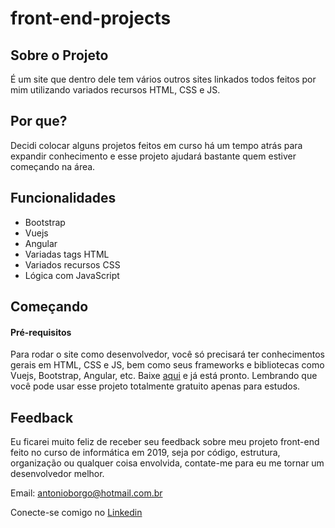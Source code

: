 # front-end-projects


## Sobre o Projeto
É um site que dentro dele tem vários outros sites linkados todos feitos por mim utilizando variados recursos HTML, CSS e JS.

## Por que?
Decidi colocar alguns projetos feitos em curso há um tempo atrás para expandir conhecimento e esse projeto ajudará bastante quem estiver começando na área.

## Funcionalidades
- Bootstrap
- Vuejs
- Angular
- Variadas tags HTML
- Variados recursos CSS
- Lógica com JavaScript

## Começando
#### Pré-requisitos
Para rodar o site como desenvolvedor, você só precisará ter conhecimentos gerais em HTML, CSS e JS, bem como seus frameworks e bibliotecas como Vuejs, Bootstrap, Angular, etc. Baixe [aqui](https://github.com/antonio-mark/front-end-projects/) e já está pronto. Lembrando que você pode usar esse projeto totalmente gratuito apenas para estudos.

## Feedback 
Eu ficarei muito feliz de receber seu feedback sobre meu projeto front-end feito no curso de informática em 2019, seja por código, estrutura, organização ou 
qualquer coisa envolvida, contate-me para eu me tornar um desenvolvedor melhor.

Email: antonioborgo@hotmail.com.br

Conecte-se comigo no [Linkedin](https://www.linkedin.com/in/antonio-mark/)
